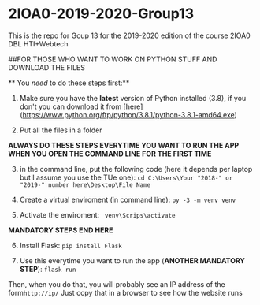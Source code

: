 # 2IOA0-2019-2020-Group13

This is the repo for Goup 13 for the 2019-2020 edition of the course 2IOA0 DBL HTI+Webtech

##FOR THOSE WHO WANT TO WORK ON PYTHON STUFF AND  DOWNLOAD THE FILES 

** You _need_ to do these steps first:**
1. Make sure you have the **latest** version of Python installed (3.8), if you don't you can
download it from [here] (https://www.python.org/ftp/python/3.8.1/python-3.8.1-amd64.exe)

2. Put all the files in a folder

**ALWAYS DO THESE STEPS EVERYTIME YOU WANT TO RUN THE APP WHEN YOU OPEN THE COMMAND LINE FOR THE FIRST TIME**

3. in the command line, put the following code (here it depends per laptop but I assume you use the TUe one):
```cd C:\Users\Your "2018-" or "2019-" number here\Desktop\File Name ```

4. Create a virtual enviroment (in command line):
```py -3 -m venv venv```

5. Activate the enviroment:
``` venv\Scrips\activate```

**MANDATORY STEPS END HERE**

6. Install Flask:
```pip install Flask ```

7. Use this everytime you want to run the app (**ANOTHER MANDATORY STEP**):
```flask run```

Then, when you do that, you will probably see an IP address of the form```http://ip/```
Just copy that in a browser to see how the website runs